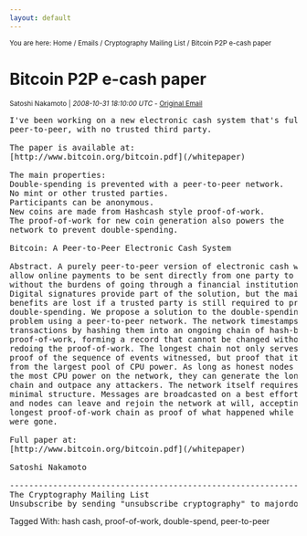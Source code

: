 ```yaml
---
layout: default
---
```


<small>You are here: Home / Emails / Cryptography Mailing List / Bitcoin P2P e-cash paper</small>

<h1>Bitcoin P2P e-cash paper</h1>
      
<small>Satoshi Nakamoto | <em>2008-10-31 18:10:00 UTC</em>
          - <a href="http://www.metzdowd.com/pipermail/cryptography/2008-October/014810.html">Original Email</a>
        </small>
	
<pre>I've been working on a new electronic cash system that's fully
peer-to-peer, with no trusted third party.

The paper is available at:
[http://www.bitcoin.org/bitcoin.pdf](/whitepaper)</a>

The main properties:
Double-spending is prevented with a peer-to-peer network.
No mint or other trusted parties.
Participants can be anonymous.
New coins are made from Hashcash style proof-of-work.
The proof-of-work for new coin generation also powers the 
network to prevent double-spending.

Bitcoin: A Peer-to-Peer Electronic Cash System

Abstract. A purely peer-to-peer version of electronic cash would
allow online payments to be sent directly from one party to another
without the burdens of going through a financial institution.
Digital signatures provide part of the solution, but the main
benefits are lost if a trusted party is still required to prevent
double-spending. We propose a solution to the double-spending
problem using a peer-to-peer network. The network timestamps
transactions by hashing them into an ongoing chain of hash-based
proof-of-work, forming a record that cannot be changed without
redoing the proof-of-work. The longest chain not only serves as
proof of the sequence of events witnessed, but proof that it came
from the largest pool of CPU power. As long as honest nodes control
the most CPU power on the network, they can generate the longest
chain and outpace any attackers. The network itself requires
minimal structure. Messages are broadcasted on a best effort basis,
and nodes can leave and rejoin the network at will, accepting the
longest proof-of-work chain as proof of what happened while they
were gone.

Full paper at:
[http://www.bitcoin.org/bitcoin.pdf](/whitepaper)</a>

Satoshi Nakamoto

---------------------------------------------------------------------
The Cryptography Mailing List
Unsubscribe by sending "unsubscribe cryptography" to majordomo at metzdowd.com</pre>

Tagged With: hash cash, proof-of-work, double-spend, peer-to-peer
